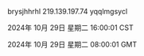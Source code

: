 brysjhhrhl 219.139.197.74 yqqlmgsycl

2024年 10月 29日 星期二 16:00:01 CST

2024年 10月 29日 星期二 08:00:01 GMT
